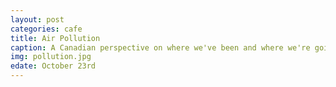 ```yaml
---
layout: post
categories: cafe
title: Air Pollution
caption: A Canadian perspective on where we've been and where we're going
img: pollution.jpg
edate: October 23rd
---
```


